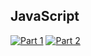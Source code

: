 ## JavaScript
[![Part 1](https://img.shields.io/badge/Part%201-24.503ms-informational)](https://adventofcode.com/2021/)
[![Part 2](https://img.shields.io/badge/Part%202-10.352ms-informational)](https://adventofcode.com/2021/)